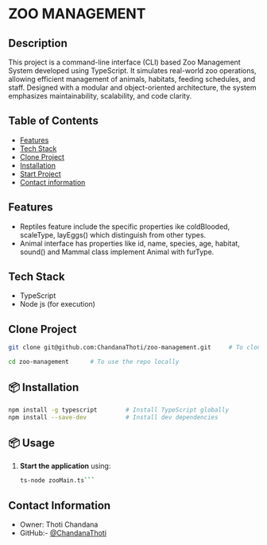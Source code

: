 # ZOO MANAGEMENT

## Description

This project is a command-line interface (CLI) based Zoo Management System developed using TypeScript. It simulates real-world zoo operations, allowing efficient management of animals, habitats, feeding schedules, and staff. Designed with a modular and object-oriented architecture, the system emphasizes maintainability, scalability, and code clarity.

##  Table of Contents

- [Features](#-features)
- [Tech Stack](#-tech-stack)
- [Clone Project](#-clone-project)
- [Installation](#-installation)
- [Start Project](#-start-project)
- [Contact information](#-contact-information)

## Features

- Reptiles feature include the specific properties ike coldBlooded, scaleType, layEggs() which distinguish from other types.
- Animal interface has properties like id, name, species, age, habitat, sound() and Mammal class implement Animal with furType.

## Tech Stack

- TypeScript
- Node js (for execution)

## Clone Project

``` bash
git clone git@github.com:ChandanaThoti/zoo-management.git     # To clone the repo from github

cd zoo-management      # To use the repo locally
```

## 📦 Installation

```bash
npm install -g typescript        # Install TypeScript globally
npm install --save-dev           # Install dev dependencies 
```

## 📦 Usage

1. **Start the application** using:
   ```bash
   ts-node zooMain.ts``` 

##  Contact Information

- Owner: Thoti Chandana 
- GitHub:- [@ChandanaThoti](https://github.com/ChandanaThoti)


